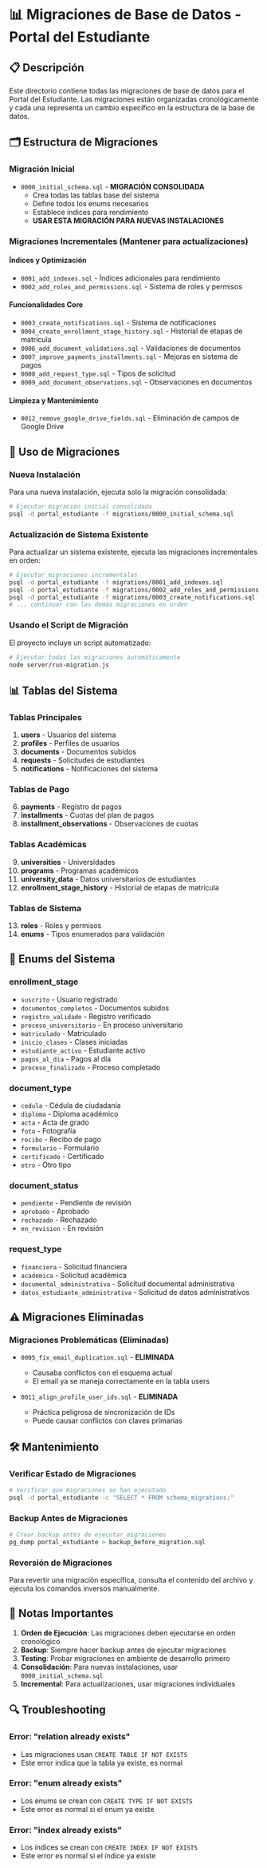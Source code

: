 # 📊 Migraciones de Base de Datos - Portal del Estudiante

## 📋 Descripción

Este directorio contiene todas las migraciones de base de datos para el Portal del Estudiante. Las migraciones están organizadas cronológicamente y cada una representa un cambio específico en la estructura de la base de datos.

## 🗂️ Estructura de Migraciones

### **Migración Inicial**
- `0000_initial_schema.sql` - **MIGRACIÓN CONSOLIDADA**
  - Crea todas las tablas base del sistema
  - Define todos los enums necesarios
  - Establece índices para rendimiento
  - **USAR ESTA MIGRACIÓN PARA NUEVAS INSTALACIONES**

### **Migraciones Incrementales (Mantener para actualizaciones)**

#### **Índices y Optimización**
- `0001_add_indexes.sql` - Índices adicionales para rendimiento
- `0002_add_roles_and_permissions.sql` - Sistema de roles y permisos

#### **Funcionalidades Core**
- `0003_create_notifications.sql` - Sistema de notificaciones
- `0004_create_enrollment_stage_history.sql` - Historial de etapas de matrícula
- `0006_add_document_validations.sql` - Validaciones de documentos
- `0007_improve_payments_installments.sql` - Mejoras en sistema de pagos
- `0008_add_request_type.sql` - Tipos de solicitud
- `0009_add_document_observations.sql` - Observaciones en documentos

#### **Limpieza y Mantenimiento**
- `0012_remove_google_drive_fields.sql` - Eliminación de campos de Google Drive

## 🚀 Uso de Migraciones

### **Nueva Instalación**
Para una nueva instalación, ejecuta solo la migración consolidada:

```bash
# Ejecutar migración inicial consolidada
psql -d portal_estudiante -f migrations/0000_initial_schema.sql
```

### **Actualización de Sistema Existente**
Para actualizar un sistema existente, ejecuta las migraciones incrementales en orden:

```bash
# Ejecutar migraciones incrementales
psql -d portal_estudiante -f migrations/0001_add_indexes.sql
psql -d portal_estudiante -f migrations/0002_add_roles_and_permissions.sql
psql -d portal_estudiante -f migrations/0003_create_notifications.sql
# ... continuar con las demás migraciones en orden
```

### **Usando el Script de Migración**
El proyecto incluye un script automatizado:

```bash
# Ejecutar todas las migraciones automáticamente
node server/run-migration.js
```

## 📊 Tablas del Sistema

### **Tablas Principales**
1. **users** - Usuarios del sistema
2. **profiles** - Perfiles de usuarios
3. **documents** - Documentos subidos
4. **requests** - Solicitudes de estudiantes
5. **notifications** - Notificaciones del sistema

### **Tablas de Pago**
6. **payments** - Registro de pagos
7. **installments** - Cuotas del plan de pagos
8. **installment_observations** - Observaciones de cuotas

### **Tablas Académicas**
9. **universities** - Universidades
10. **programs** - Programas académicos
11. **university_data** - Datos universitarios de estudiantes
12. **enrollment_stage_history** - Historial de etapas de matrícula

### **Tablas de Sistema**
13. **roles** - Roles y permisos
14. **enums** - Tipos enumerados para validación

## 🔧 Enums del Sistema

### **enrollment_stage**
- `suscrito` - Usuario registrado
- `documentos_completos` - Documentos subidos
- `registro_validado` - Registro verificado
- `proceso_universitario` - En proceso universitario
- `matriculado` - Matriculado
- `inicio_clases` - Clases iniciadas
- `estudiante_activo` - Estudiante activo
- `pagos_al_dia` - Pagos al día
- `proceso_finalizado` - Proceso completado

### **document_type**
- `cedula` - Cédula de ciudadanía
- `diploma` - Diploma académico
- `acta` - Acta de grado
- `foto` - Fotografía
- `recibo` - Recibo de pago
- `formulario` - Formulario
- `certificado` - Certificado
- `otro` - Otro tipo

### **document_status**
- `pendiente` - Pendiente de revisión
- `aprobado` - Aprobado
- `rechazado` - Rechazado
- `en_revision` - En revisión

### **request_type**
- `financiera` - Solicitud financiera
- `academica` - Solicitud académica
- `documental_administrativa` - Solicitud documental administrativa
- `datos_estudiante_administrativa` - Solicitud de datos administrativos

## ⚠️ Migraciones Eliminadas

### **Migraciones Problemáticas (Eliminadas)**
- `0005_fix_email_duplication.sql` - **ELIMINADA**
  - Causaba conflictos con el esquema actual
  - El email ya se maneja correctamente en la tabla users

- `0011_align_profile_user_ids.sql` - **ELIMINADA**
  - Práctica peligrosa de sincronización de IDs
  - Puede causar conflictos con claves primarias

## 🛠️ Mantenimiento

### **Verificar Estado de Migraciones**
```bash
# Verificar qué migraciones se han ejecutado
psql -d portal_estudiante -c "SELECT * FROM schema_migrations;"
```

### **Backup Antes de Migraciones**
```bash
# Crear backup antes de ejecutar migraciones
pg_dump portal_estudiante > backup_before_migration.sql
```

### **Reversión de Migraciones**
Para revertir una migración específica, consulta el contenido del archivo y ejecuta los comandos inversos manualmente.

## 📝 Notas Importantes

1. **Orden de Ejecución**: Las migraciones deben ejecutarse en orden cronológico
2. **Backup**: Siempre hacer backup antes de ejecutar migraciones
3. **Testing**: Probar migraciones en ambiente de desarrollo primero
4. **Consolidación**: Para nuevas instalaciones, usar `0000_initial_schema.sql`
5. **Incremental**: Para actualizaciones, usar migraciones individuales

## 🔍 Troubleshooting

### **Error: "relation already exists"**
- Las migraciones usan `CREATE TABLE IF NOT EXISTS`
- Este error indica que la tabla ya existe, es normal

### **Error: "enum already exists"**
- Los enums se crean con `CREATE TYPE IF NOT EXISTS`
- Este error es normal si el enum ya existe

### **Error: "index already exists"**
- Los índices se crean con `CREATE INDEX IF NOT EXISTS`
- Este error es normal si el índice ya existe 